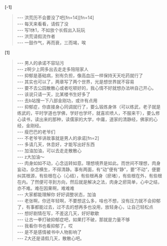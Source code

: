 
[-1] 
>--- 洪荒历不会要没了吧[fn=14][fn=14]<br>
>--- 每天来看看，请假了没<br>
>--- 写1休1，不如放个长假出入玩玩<br>
>--- 洪荒请假流作者<br>
>--- 一鼓作气，再而衰，三而竭，唉<br>

[1] 
>--- 男人的承诺不容玷污<br>
>--- z啊少上网多出去走走多陪陪家人<br>
>--- 抑郁是基础病，别有负担，像高血压一样保持天天吃药就行了<br>
>--- 其实也可以了，两章写了两个世界，光是想世界就不容易<br>
>--- 要不去公园散散心或者吃顿好的，我心情不好就想办法哄自己开心。<br>
>--- 该说只请一天，比某楼书生好多了<br>
>--- 去b站搜一下八部金刚功，或许有点用<br>
>--- 抑郁症，你直接身心同调就行了，要么锻炼身体（可以练武，老子就是练武的，平时学道也学佛，学好也学坏，就喜欢喷人，不服来干），要么修心读书，读出来的那种，读儒家的大学，中庸，道家的清静经，佛家的心经，金刚经。<br>
>--- 瘦巴巴的老爷们<br>
>--- 不老爷爷讲故事就是男人的承诺[fn=2]<br>
>--- 多请几天，休息好，才能写出好东西<br>
>--- 加油加油，可以去走走散散心<br>
>--- z大加油～<br>
>--- 肉身如如不动，心念运转如意。理想境界是如此。而世间不理想，肉身妄动，杂念横生，不得清静。事有两面，有“动”便有“静”，要“不动”，便要纠其根源，有些根在心（心结），有些根再身（瘀堵），有些根在外，有些根在内。了然便可寻到方向，然后就是解决之法，肉身之瘀简单，心中之结，亦不难。难在因果啊，难难难<br>
>--- 大家都能理解你 好好调整状态，加油<br>
>--- 老张啊，你还年轻啊，不要想这么多，啥也不想，没有压力就不会抑郁了，有事都能过去，过不去的想再多也没用，放轻身心，让自己轻松点<br>
>--- 想好剧情在写，不差这几天，好好歇歇<br>
>--- 让古一拳打破抑郁症吧，如果打不破，那就是力量不够<br>
>--- 我看你书也看抑郁了。哎<br>
>--- 是不是感情被书中人物影响了<br>
>--- Z大还是请假几天，散散心吧。<br>
